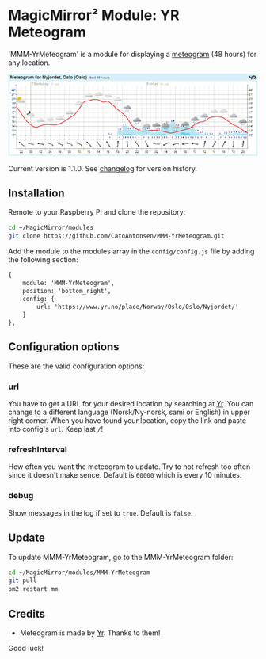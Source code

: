 # MagicMirror² Module: YR Meteogram
'MMM-YrMeteogram' is a module for displaying a [meteogram](https://en.wikipedia.org/wiki/Meteogram) (48 hours) for any location. 

![Example](illustration.png?raw=true) 

Current version is 1.1.0. See [changelog](CHANGELOG.md "Version history") for version history.

## Installation

Remote to your Raspberry Pi and clone the repository:

````bash
cd ~/MagicMirror/modules
git clone https://github.com/CatoAntonsen/MMM-YrMeteogram.git
````

Add the module to the modules array in the `config/config.js` file by adding the following section:
```
{
	module: 'MMM-YrMeteogram',
	position: 'bottom_right',
	config: {
		url: 'https://www.yr.no/place/Norway/Oslo/Oslo/Nyjordet/'
	}
},
```

## Configuration options

These are the valid configuration options:

### **url**
You have to get a URL for your desired location by searching at [Yr](https://www.yr.no/?spr=eng). You can change to a different language (Norsk/Ny-norsk, sami or English) in upper right corner. When you have found your location, copy the link and paste into config's `url`. Keep last `/`!

### **refreshInterval**
How often you want the meteogram to update. Try to not refresh too often since it doesn't make sence.
Default is `60000` which is every 10 minutes.

### **debug**
Show messages in the log if set to `true`. Default is `false`.

## Update

To update MMM-YrMeteogram, go to the MMM-YrMeteogram folder:
````bash
cd ~/MagicMirror/modules/MMM-YrMeteogram
git pull
pm2 restart mm
````

## Credits

- Meteogram is made by [Yr](https://yr.no). Thanks to them!

Good luck!
